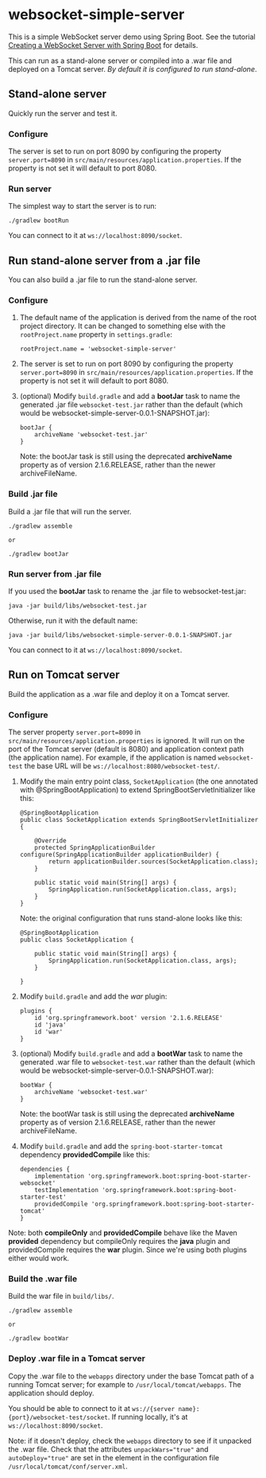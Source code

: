 # websocket-simple-server

This is a simple WebSocket server demo using Spring Boot. See the tutorial
[Creating a WebSocket Server with Spring Boot](https://www.nexmo.com/blog/2018/10/08/create-websocket-server-spring-boot-dr/)
for details.

This can run as a stand-alone server or compiled into a .war file and deployed
on a Tomcat server. *By default it is configured to run stand-alone*.

## Stand-alone server

Quickly run the server and test it.

### Configure

The server is set to run on port 8090 by configuring the property `server.port=8090`
in `src/main/resources/application.properties`. If the property is not set
it will default to port 8080.

### Run server

The simplest way to start the server is to run:

```
./gradlew bootRun
```

You can connect to it at `ws://localhost:8090/socket`.

## Run stand-alone server from a .jar file

You can also build a .jar file to run the stand-alone server.

### Configure

1. The default name of the application is derived from the name of the root
project directory. It can be changed to something else with the `rootProject.name`
property in `settings.gradle`:

    ```
    rootProject.name = 'websocket-simple-server'
    ```

2. The server is set to run on port 8090 by configuring the property `server.port=8090`
in `src/main/resources/application.properties`. If the property is not set
it will default to port 8080.

3. (optional) Modify `build.gradle` and add a **bootJar** task to name the
generated .jar file `websocket-test.jar` rather than the default (which
would be websocket-simple-server-0.0.1-SNAPSHOT.jar):

    ```
    bootJar {
        archiveName 'websocket-test.jar'
    }
    ```

    Note: the bootJar task is still using the deprecated **archiveName** property
    as of version 2.1.6.RELEASE, rather than the newer archiveFileName.

### Build .jar file

Build a .jar file that will run the server.

```
./gradlew assemble

or

./gradlew bootJar

```

### Run server from .jar file

If you used the **bootJar** task to rename the .jar file to websocket-test.jar:

```
java -jar build/libs/websocket-test.jar
```

Otherwise, run it with the default name:

```
java -jar build/libs/websocket-simple-server-0.0.1-SNAPSHOT.jar
```

You can connect to it at `ws://localhost:8090/socket`.

## Run on Tomcat server

Build the application as a .war file and deploy it on a Tomcat server.

### Configure

The server property `server.port=8090` in `src/main/resources/application.properties`
is ignored. It will run on the port of the Tomcat server (default is 8080)
and application context path (the application name). For example, if the
application is named `websocket-test` the base URL will be
`ws://localhost:8080/websocket-test/`.

1. Modify the main entry point class, `SocketApplication` (the one annotated
with @SpringBootApplication) to extend SpringBootServletInitializer like this:

    ```
    @SpringBootApplication
    public class SocketApplication extends SpringBootServletInitializer {

        @Override
        protected SpringApplicationBuilder configure(SpringApplicationBuilder applicationBuilder) {
            return applicationBuilder.sources(SocketApplication.class);
        }

        public static void main(String[] args) {
            SpringApplication.run(SocketApplication.class, args);
        }
    }
    ```

    Note: the original configuration that runs stand-alone looks like this:

    ```
    @SpringBootApplication
    public class SocketApplication {

        public static void main(String[] args) {
            SpringApplication.run(SocketApplication.class, args);
        }

    }
    ```

2. Modify `build.gradle` and add the *war* plugin:

    ```
    plugins {
        id 'org.springframework.boot' version '2.1.6.RELEASE'
        id 'java'
        id 'war'
    }
    ```

3. (optional) Modify `build.gradle` and add a **bootWar** task to name the
generated .war file to `websocket-test.war` rather than the default (which
would be websocket-simple-server-0.0.1-SNAPSHOT.war):

    ```
    bootWar {
        archiveName 'websocket-test.war'
    }
    ```

    Note: the bootWar task is still using the deprecated **archiveName** property
    as of version 2.1.6.RELEASE, rather than the newer archiveFileName.

4. Modify `build.gradle` and add the `spring-boot-starter-tomcat` dependency
**providedCompile** like this:

    ```
    dependencies {
        implementation 'org.springframework.boot:spring-boot-starter-websocket'
        testImplementation 'org.springframework.boot:spring-boot-starter-test'
        providedCompile 'org.springframework.boot:spring-boot-starter-tomcat'
    }
    ```

Note: both **compileOnly** and **providedCompile** behave like the Maven
**provided** dependency but compileOnly requires the **java** plugin and
providedCompile requires the **war** plugin. Since we're using both plugins
either would work.

### Build the .war file

Build the war file in `build/libs/`.

```
./gradlew assemble

or

./gradlew bootWar

```

### Deploy .war file in a Tomcat server

Copy the .war file to the `webapps` directory under the base Tomcat
path of a running Tomcat server; for example to `/usr/local/tomcat/webapps`.
The application should deploy.

You should be able to connect to it at `ws://{server name}:{port}/websocket-test/socket`.
If running locally, it's at `ws://localhost:8090/socket`.

Note: if it doesn't deploy, check the `webapps` directory to see if it unpacked
the .war file. Check that the attributes `unpackWars="true"` and
`autoDeploy="true"` are set in the <Host> element in the configuration
file `/usr/local/tomcat/conf/server.xml`.
